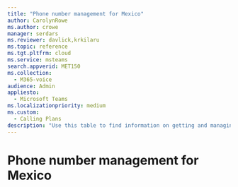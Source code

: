 ```yaml
---
title: "Phone number management for Mexico"
author: CarolynRowe
ms.author: crowe
manager: serdars
ms.reviewer: davlick,krkilaru
ms.topic: reference
ms.tgt.pltfrm: cloud
ms.service: msteams
search.appverid: MET150
ms.collection: 
  - M365-voice
audience: Admin
appliesto: 
  - Microsoft Teams
ms.localizationpriority: medium
ms.custom: 
  - Calling Plans
description: "Use this table to find information on getting and managing phone numbers in Mexico for Microsoft Teams."
---
```


# Phone number management for Mexico
